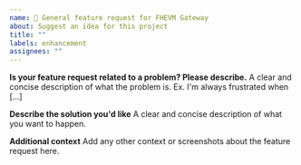 ```yaml
---
name: 🚀 General feature request for FHEVM Gateway
about: Suggest an idea for this project
title: ""
labels: enhancement
assignees: ""
---
```


**Is your feature request related to a problem? Please describe.** A clear and concise description of what the problem is. Ex. I'm always frustrated when [...]

**Describe the solution you'd like** A clear and concise description of what you want to happen.

**Additional context** Add any other context or screenshots about the feature request here.
